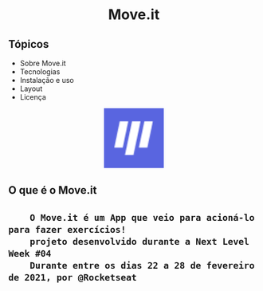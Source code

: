 <h1  align="center">Move.it</h1>
 
 <h2> Tópicos</h2>


<ul>
    <li>Sobre Move.it  </li>
    <li>Tecnologias  </li>
    <li>Instalação e uso</li>
    <li>Layout</li>
    <li>Licença</li>
</ul>

<p align="center" >                               
    <img alt="Imagem do Moveit"  src="favicon.png" width="120px">                 
</p>

<h2>O que é o Move.it<h2>

        O Move.it é um App que veio para acioná-lo para fazer exercícios!
        projeto desenvolvido durante a Next Level Week #04
        Durante entre os dias 22 a 28 de fevereiro de 2021, por @Rocketseat

